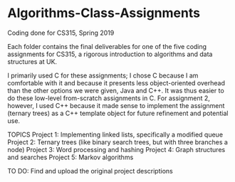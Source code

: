 # Algorithms-Class-Assignments
Coding done for CS315, Spring 2019

Each folder contains the final deliverables for one of
the five coding assignments for CS315, a rigorous
introduction to algorithms and data structures at UK.

I primarily used C for these assignments; I chose C
because I am comfortable with it and because it presents
less object-oriented overhead than the other options we
were given, Java and C++. It was thus easier to do these
low-level from-scratch assignments in C. For assignment
2, however, I used C++ because it made sense to implement
the assignment (ternary trees) as a C++ template object
for future refinement and potential use.

TOPICS
Project 1: Implementing linked lists, specifically a modified queue
Project 2: Ternary trees (like binary search trees, but with three branches a node)
Project 3: Word processing and hashing
Project 4: Graph structures and searches
Project 5: Markov algorithms

TO DO:
Find and upload the original project descriptions
